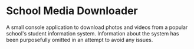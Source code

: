 # School Media Downloader

A small console application to download photos and videos from a popular
school's student information system. Information about the system has been
purposefully omitted in an attempt to avoid any issues.

